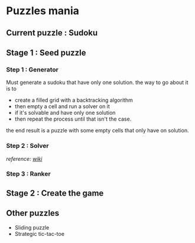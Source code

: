 # Puzzles mania
## Current puzzle : Sudoku
## Stage 1 : Seed puzzle
### Step 1 : Generator
Must generate a sudoku that have only one solution.
the way to go about it is to
- create a filled grid with a backtracking algorithm
- then empty a cell and run a solver on it
- if it's solvable and have only one solution
- then repeat the process until that isn't the case.

the end result is a puzzle with some empty cells that only have on solution.  
### Step 2 : Solver
*reference: [wiki](https://en.wikipedia.org/wiki/Sudoku_solving_algorithms)*
### Step 3 : Ranker
## Stage 2 : Create the game

## Other puzzles
- Sliding puzzle
- Strategic tic-tac-toe
